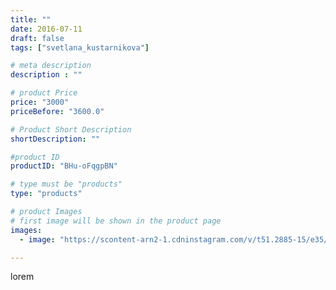 ```yaml
---
title: ""
date: 2016-07-11
draft: false
tags: ["svetlana_kustarnikova"]

# meta description
description : ""

# product Price
price: "3000"
priceBefore: "3600.0"

# Product Short Description
shortDescription: ""

#product ID
productID: "BHu-oFqgpBN"

# type must be "products"
type: "products"

# product Images
# first image will be shown in the product page
images:
  - image: "https://scontent-arn2-1.cdninstagram.com/v/t51.2885-15/e35/13658307_563935050478987_656150627_n.jpg?se=7&tp=1&_nc_ht=scontent-arn2-1.cdninstagram.com&_nc_cat=107&_nc_ohc=QgR-47p70pUAX-APVsF&ccb=7-4&oh=ba329b9de984195d86ab10344832b45d&oe=60842A0D&ig_cache_key=MTI5MjI0NTU3Njg0NjU3Nzc0MQ%3D%3D.2-ccb7-4"

---
```

lorem
